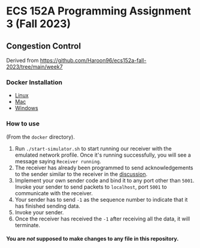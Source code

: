 #  ECS 152A Programming Assignment 3 (Fall 2023)
## Congestion Control
Derived from https://github.com/Haroon96/ecs152a-fall-2023/tree/main/week7
### Docker Installation
* [Linux](https://docs.docker.com/engine/install/ubuntu/)
* [Mac](https://docs.docker.com/desktop/install/mac-install/)
* [Windows](https://docs.docker.com/desktop/install/windows-install/)

### How to use
(From the `docker` directory).
1. Run `./start-simulator.sh` to start running our receiver with the emulated network profile. Once it's running successfully, you will see a message saying `Receiver running`. 
2. The receiver has already been programmed to send acknowledgements to the sender similar to the receiver in the [discussion](https://github.com/Haroon96/ecs152a-fall-2023/blob/main/week7/docker/receiver.py).
3. Implement your own sender code and bind it to any port other than `5001`. Invoke your sender to send packets to `localhost`, port `5001` to communicate with the receiver.
4. Your sender has to send `-1` as the sequence number  to indicate that it has finished sending data.
5. Invoke your sender.
6. Once the receiver has received the `-1` after receiving all the data, it will terminate.

#### You are *not* supposed to make changes to any file in this repository.
